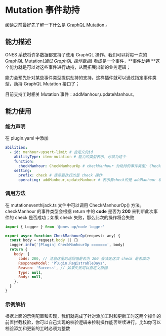 # Mutation 事件劫持

阅读之前最好先了解一下什么是 [GraphQL Mutation](https://graphql.cn/learn/queries/) 。

## 能力描述

ONES 系统将许多数据都支持了使用 GraphQL 操作。我们可以将每一次的 GraphQL Mutation(_通过 GraphQL 操作数据_) 看成是一个事件，**事件劫持 **这个能力就是可以对这些事件进行劫持，从而拓展出新的业务逻辑；

能力会预先针对某些事件类型提供劫持的支持，这样插件就可以通过指定事件类型，劫持 GraphQL Mutation 接口了；

目前支持工时相关 Mutation 事件：addManhour,updateManhour。

## 能力使用

### 能力声明

在 plugin.yaml 中添加

```yaml
abilities:
  - id: manhour-upsert-limit # 自定义的id
    abilityType: item-mutation # 能力的类型表示，必须为这个
    function:
      checkManhour: CheckManhourOp # checkManhour 为劫持的事件类型; CheckManhourOp 为自己实现的方法名称
    setting:
      prefix: check # 表示要执行的是 check 操作
      operating: addManhour,updateManhour # 表示要check的是 addManhour 和 updateManhour 这两个事件
```

### 调用方法

在 mutationeventhijack.ts 文件中可以调用 CheckManhourOp() 方法。 checkManhour 的事件类型会根据 return 中的 **code** 是否为 **200** 来判断此次事件的 check 是否成功；如果 check 失败，那么此次的操作将会失败

```javascript
import { Logger } from '@ones-op/node-logger'

export async function CheckManhourOp(request: any) {
  const body = request.body || {}
  Logger.info('[Plugin] CheckManhourOp =======', body)
  return {
    body: {
      code: 200, // 注意这里的返回值是否为 200 会决定这次 check 是否成功
      ResponseModel: 'Plugin.RegistrableDays',
      Reason: 'Success', // 如果失败可以自定义原因
      Type: null,
      Body: null,
    },
  }
}
```

### 示例解析

根据上面的示例配置和实现，我们就完成了针对添加工时和更新工时这两个操作的前置拦截校验，你可以自己实现的校验逻辑来控制操作能否继续进行。比如你可以校验添加和更新的工时必须为整数
